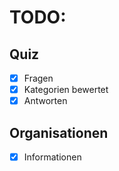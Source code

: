# TODO:
## Quiz
- [X] Fragen
- [X] Kategorien bewertet
- [X] Antworten

## Organisationen
- [X] Informationen
